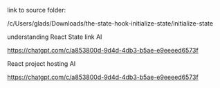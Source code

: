 link to source folder:

/c/Users/glads/Downloads/the-state-hook-initialize-state/initialize-state


understanding React State link AI

https://chatgpt.com/c/a853800d-9d4d-4db3-b5ae-e9eeeed6573f

React project hosting AI

https://chatgpt.com/c/a853800d-9d4d-4db3-b5ae-e9eeeed6573f


